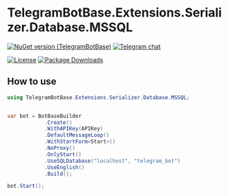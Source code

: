 # TelegramBotBase.Extensions.Serializer.Database.MSSQL

[![NuGet version (TelegramBotBase)](https://img.shields.io/nuget/v/TelegramBotBase.Extensions.Serializer.Database.MSSQL.svg?style=flat-square)](https://www.nuget.org/packages/TelegramBotBase.Extensions.Serializer.Database.MSSQL/)
[![Telegram chat](https://img.shields.io/badge/Support_Chat-Telegram-blue.svg?style=flat-square)](https://www.t.me/tgbotbase)

[![License](https://img.shields.io/github/license/MajMcCloud/telegrambotframework.svg?style=flat-square&maxAge=2592000&label=License)](https://raw.githubusercontent.com/MajMcCloud/TelegramBotFramework/master/LICENCE.md)
[![Package Downloads](https://img.shields.io/nuget/dt/TelegramBotBase.Extensions.Serializer.Database.MSSQL.svg?style=flat-square&label=Package%20Downloads)](https://www.nuget.org/packages/TelegramBotBase.Extensions.Serializer.Database.MSSQL)

## How to use

```csharp
using TelegramBotBase.Extensions.Serializer.Database.MSSQL;


var bot = BotBaseBuilder
            .Create()
            .WithAPIKey(APIKey)
            .DefaultMessageLoop()
            .WithStartForm<Start>()
            .NoProxy()
            .OnlyStart()
            .UseSQLDatabase("localhost", "telegram_bot")
            .UseEnglish()
            .Build();

bot.Start();
```

